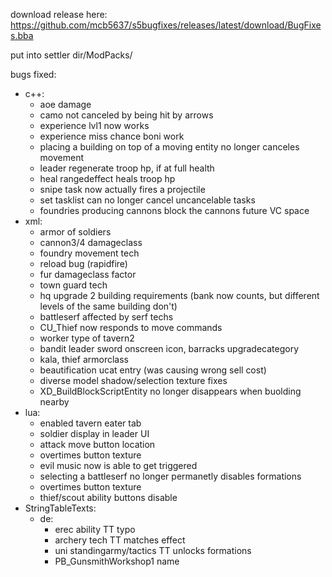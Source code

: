 download release here: https://github.com/mcb5637/s5bugfixes/releases/latest/download/BugFixes.bba

put into settler dir/ModPacks/

bugs fixed:
- c++:
	- aoe damage
	- camo not canceled by being hit by arrows
	- experience lvl1 now works
	- experience miss chance boni work
	- placing a building on top of a moving entity no longer canceles movement
	- leader regenerate troop hp, if at full health
	- heal rangedeffect heals troop hp
	- snipe task now actually fires a projectile
	- set tasklist can no longer cancel uncancelable tasks
	- foundries producing cannons block the cannons future VC space
- xml:
	- armor of soldiers
	- cannon3/4 damageclass
	- foundry movement tech
	- reload bug (rapidfire)
	- fur damageclass factor
	- town guard tech
	- hq upgrade 2 building requirements (bank now counts, but different levels of the same building don't)
	- battleserf affected by serf techs
	- CU_Thief now responds to move commands
	- worker type of tavern2
	- bandit leader sword onscreen icon, barracks upgradecategory
	- kala, thief armorclass
	- beautification ucat entry (was causing wrong sell cost)
	- diverse model shadow/selection texture fixes
	- XD_BuildBlockScriptEntity no longer disappears when buolding nearby
- lua:
	- enabled tavern eater tab
	- soldier display in leader UI
	- attack move button location
	- overtimes button texture
	- evil music now is able to get triggered
	- selecting a battleserf no longer permanetly disables formations
	- overtimes button texture
	- thief/scout ability buttons disable
- StringTableTexts:
	- de:
		- erec ability TT typo
		- archery tech TT matches effect
		- uni standingarmy/tactics TT unlocks formations
		- PB_GunsmithWorkshop1 name
